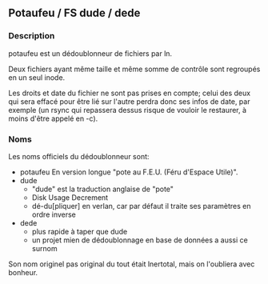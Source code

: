 ## Potaufeu / FS dude / dede

### Description

potaufeu est un dédoublonneur de fichiers par ln.

Deux fichiers ayant même taille et même somme de contrôle sont regroupés en un seul inode.

Les droits et date du fichier ne sont pas prises en compte;
celui des deux qui sera effacé pour être lié sur l'autre perdra donc ses infos de date, par exemple (un rsync qui repassera dessus risque de vouloir le restaurer, à moins d'être appelé en -c).

### Noms

Les noms officiels du dédoublonneur sont:
* potaufeu
  En version longue "pote au F.E.U. (Féru d'Espace Utile)".
* dude
  * "dude" est la traduction anglaise de "pote"
  * Disk Usage Decrement
  * dé-du[pliquer] en verlan, car par défaut il traite ses paramètres en ordre inverse
* dede
  * plus rapide à taper que dude
  * un projet mien de dédoublonnage en base de données a aussi ce surnom

Son nom originel pas original du tout était lnertotal, mais on l'oubliera avec bonheur.
